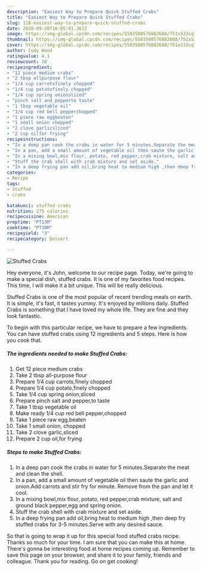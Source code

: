 ```yaml
---
description: "Easiest Way to Prepare Quick Stuffed Crabs"
title: "Easiest Way to Prepare Quick Stuffed Crabs"
slug: 118-easiest-way-to-prepare-quick-stuffed-crabs
date: 2020-09-28T16:05:01.361Z
image: https://img-global.cpcdn.com/recipes/5503500576882688/751x532cq70/stuffed-crabs-recipe-main-photo.jpg
thumbnail: https://img-global.cpcdn.com/recipes/5503500576882688/751x532cq70/stuffed-crabs-recipe-main-photo.jpg
cover: https://img-global.cpcdn.com/recipes/5503500576882688/751x532cq70/stuffed-crabs-recipe-main-photo.jpg
author: Cody Wood
ratingvalue: 4.1
reviewcount: 10
recipeingredient:
- "12 piece medium crabs"
- "2 tbsp allpurpose flour"
- "1/4 cup carrotsfinely chopped"
- "1/4 cup potatofinely chopped"
- "1/4 cup spring onionsliced"
- "pinch salt and pepperto taste"
- "1 tbsp vegetable oil"
- "1/4 cup red bell pepperchopped"
- "1 piece raw eggbeaten"
- "1 small onion chopped"
- "2 clove garlicsliced"
- "2 cup oilfor frying"
recipeinstructions:
- "In a deep pan cook the crabs in water for 5 minutes.Separate the meat and clean the shell."
- "In a pan, add a small amount of vegetable oil then saute the garlic and onion.Add carrots and stir fry for minute. Remove from the pan and let it cool."
- "In a mixing bowl,mix flour, potato, red pepper,crab mixture, salt and ground black pepper,egg and spring onion."
- "Stuff the crab shell with crab mixture and set aside."
- "In a deep frying pan add oil,bring heat to medium high ,then deep fry stuffed crabs for 3-5 minutes.Serve with any desired sauce."
categories:
- Recipe
tags:
- stuffed
- crabs

katakunci: stuffed crabs 
nutrition: 275 calories
recipecuisine: American
preptime: "PT13M"
cooktime: "PT30M"
recipeyield: "3"
recipecategory: Dessert

---
```



![Stuffed Crabs](https://img-global.cpcdn.com/recipes/5503500576882688/751x532cq70/stuffed-crabs-recipe-main-photo.jpg)

Hey everyone, it's John, welcome to our recipe page. Today, we're going to make a special dish, stuffed crabs. It is one of my favorites food recipes. This time, I will make it a bit unique. This will be really delicious.



Stuffed Crabs is one of the most popular of recent trending meals on earth. It is simple, it's fast, it tastes yummy. It's enjoyed by millions daily. Stuffed Crabs is something that I have loved my whole life. They are fine and they look fantastic.


To begin with this particular recipe, we have to prepare a few ingredients. You can have stuffed crabs using 12 ingredients and 5 steps. Here is how you cook that.

<!--inarticleads1-->

##### The ingredients needed to make Stuffed Crabs:

1. Get 12 piece medium crabs
1. Take 2 tbsp all-purpose flour
1. Prepare 1/4 cup carrots,finely chopped
1. Prepare 1/4 cup potato,finely chopped
1. Take 1/4 cup spring onion,sliced
1. Prepare pinch salt and pepper,to taste
1. Take 1 tbsp vegetable oil
1. Make ready 1/4 cup red bell pepper,chopped
1. Take 1 piece raw egg,beaten
1. Take 1 small onion, chopped
1. Take 2 clove garlic,sliced
1. Prepare 2 cup oil,for frying




<!--inarticleads2-->

##### Steps to make Stuffed Crabs:

1. In a deep pan cook the crabs in water for 5 minutes.Separate the meat and clean the shell.
1. In a pan, add a small amount of vegetable oil then saute the garlic and onion.Add carrots and stir fry for minute. Remove from the pan and let it cool.
1. In a mixing bowl,mix flour, potato, red pepper,crab mixture, salt and ground black pepper,egg and spring onion.
1. Stuff the crab shell with crab mixture and set aside.
1. In a deep frying pan add oil,bring heat to medium high ,then deep fry stuffed crabs for 3-5 minutes.Serve with any desired sauce.




So that is going to wrap it up for this special food stuffed crabs recipe. Thanks so much for your time. I am sure that you can make this at home. There's gonna be interesting food at home recipes coming up. Remember to save this page on your browser, and share it to your family, friends and colleague. Thank you for reading. Go on get cooking!
